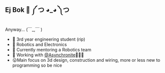 ## Ej Bok 🤙 ༼ つ ◕_◕ ༽つ

Anyway... 
 (￣_,￣ )
- 🔩 3rd year engineering student (rip) 
- 🤖 Robotics and Electronics
- 🌱 Currently mentoring a Robotics team  
- 💬 Working with [@Asynchronite](https://github.com/Asynchronite)😶‍🌫️🙉
- 😛Main focus on 3d design, construction and wiring, more or less new to programming so be nice

